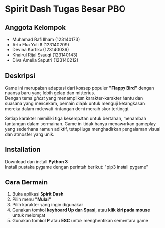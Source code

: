# Spirit Dash Tugas Besar PBO

## Anggota Kelompok
- Muhamad Rafi Ilham    (123140173)
- Arta Eka Yuli R       (123140209)
- Devina Kartika        (123140036)
- Khairul Rijal Syauqi  (123140143)
- Diva Amelia Saputri   (123140212)

## Deskripsi
Game ini merupakan adaptasi dari konsep populer **"Flappy Bird"** dengan nuansa baru yang lebih gelap dan misterius.  
Dengan tema *ghost* yang menampilkan karakter-karakter hantu dan suasana yang mencekam, pemain diajak untuk menguji ketangkasan mereka dalam melewati rintangan demi meraih skor tertinggi.

Setiap karakter memiliki tiga kesempatan untuk bertahan, menambah tantangan dalam permainan. Game ini tidak hanya menawarkan gameplay yang sederhana namun adiktif, tetapi juga menghadirkan pengalaman visual dan atmosfer yang unik.

## Installation
  Download dan install **Python 3**  
  Install pustaka pygame dengan perintah berikut: "pip3 install pygame"

## Cara Bermain
1. Buka aplikasi **Spirit Dash**  
2. Pilih menu **"Mulai"**  
3. Pilih karakter yang ingin digunakan  
4. Gunakan tombol **keyboard Up dan Spasi**, atau **klik kiri pada mouse** untuk melompat  
5. Gunakan tombol **P** atau **ESC** untuk menghentikan sementara game
